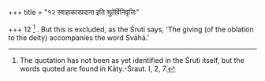 +++
title = "१२ स्वाहाकारप्रदाना इति श्रुतेर्विनिवृत्तिः"

+++
12 [^4] . But this is excluded, as the Śruti says, 'The giving (of the oblation to the deity) accompanies the word Svāhā.'


[^4]:  The quotation has not been as yet identified in the Śruti itself, but the words quoted are found in Kāty.-Śraut. I, 2, 7.

